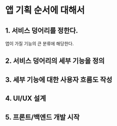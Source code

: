 # 앱 기획 순서에 대해서

## 1. 서비스 덩어리를 정한다.
앱이 가질 기능의 큰 분류에 해당한다.

## 2. 서비스 덩어리의 세부 기능을 정의
## 3. 세부 기능에 대한 사용자 흐름도 작성
## 4. UI/UX 설계
## 5. 프론트/백엔드 개발 시작
